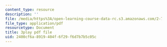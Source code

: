 ```yaml
---
content_type: resource
description: ''
file: /media/https%3A/open-learning-course-data-rc.s3.amazonaws.com/2-71-optics-spring-2009/2400cf6a8919404f6f29f6d7b7b5c05c_933cBlGFDcs.pdf
file_type: application/pdf
resourcetype: Document
title: 3play pdf file
uid: 2400cf6a-8919-404f-6f29-f6d7b7b5c05c
---
```

